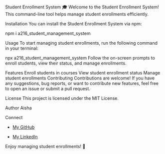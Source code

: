Student Enrollment System 🎓
Welcome to the Student Enrollment System! This command-line tool helps manage student enrollments efficiently.

Installation
You can install the Student Enrollment System via npm:

npm i a216_student_management_system

Usage
To start managing student enrollments, run the following command in your terminal:

npx a216_student_management_system
Follow the on-screen prompts to enroll students, view their status, and manage enrollments.

Features
Enroll students in courses
View student enrollment status
Manage student enrollments
Contributing
Contributions are welcome! If you have any suggestions, bug reports, or want to contribute new features, feel free to open an issue or submit a pull request.

License
This project is licensed under the MIT License.

Author
Aisha

Connect
- [My GitHub](https://github.com/Ai-sha19)

- [My LinkedIn](https://www.linkedin.com/in/aisha-486a4b228/)

Enjoy managing student enrollments! 🚀